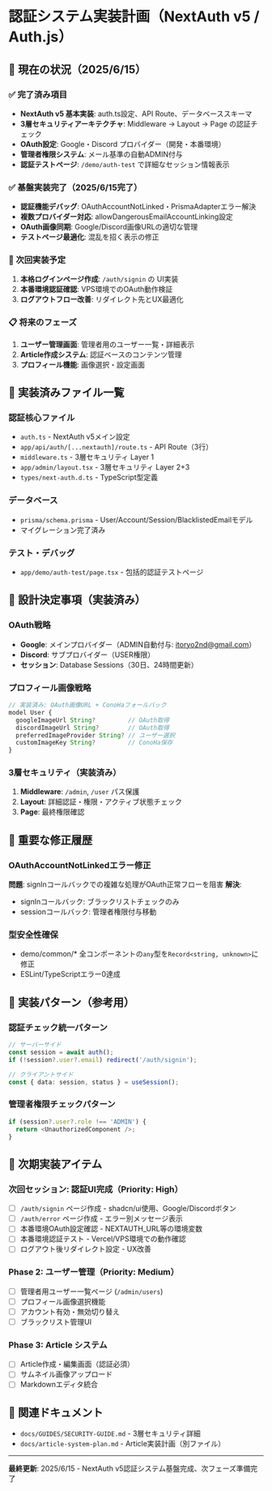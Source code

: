 # 認証システム実装計画（NextAuth v5 / Auth.js）

## 🎯 現在の状況（2025/6/15）

### ✅ 完了済み項目
- **NextAuth v5 基本実装**: auth.ts設定、API Route、データベーススキーマ
- **3層セキュリティアーキテクチャ**: Middleware → Layout → Page の認証チェック
- **OAuth設定**: Google・Discord プロバイダー（開発・本番環境）
- **管理者権限システム**: メール基準の自動ADMIN付与
- **認証テストページ**: `/demo/auth-test` で詳細なセッション情報表示

### ✅ 基盤実装完了（2025/6/15完了）
- **認証機能デバッグ**: OAuthAccountNotLinked・PrismaAdapterエラー解決
- **複数プロバイダー対応**: allowDangerousEmailAccountLinking設定
- **OAuth画像同期**: Google/Discord画像URLの適切な管理
- **テストページ最適化**: 混乱を招く表示の修正

### 🔄 次回実装予定
1. **本格ログインページ作成**: `/auth/signin` の UI実装
2. **本番環境認証確認**: VPS環境でのOAuth動作検証
3. **ログアウトフロー改善**: リダイレクト先とUX最適化

### 📋 将来のフェーズ
1. **ユーザー管理画面**: 管理者用のユーザー一覧・詳細表示
2. **Article作成システム**: 認証ベースのコンテンツ管理
3. **プロフィール機能**: 画像選択・設定画面

## 📁 実装済みファイル一覧

### 認証核心ファイル
- `auth.ts` - NextAuth v5メイン設定
- `app/api/auth/[...nextauth]/route.ts` - API Route（3行）
- `middleware.ts` - 3層セキュリティ Layer 1
- `app/admin/layout.tsx` - 3層セキュリティ Layer 2+3
- `types/next-auth.d.ts` - TypeScript型定義

### データベース
- `prisma/schema.prisma` - User/Account/Session/BlacklistedEmailモデル
- マイグレーション完了済み

### テスト・デバッグ
- `app/demo/auth-test/page.tsx` - 包括的認証テストページ

## 🔧 設計決定事項（実装済み）

### OAuth戦略
- **Google**: メインプロバイダー（ADMIN自動付与: itoryo2nd@gmail.com）
- **Discord**: サブプロバイダー（USER権限）
- **セッション**: Database Sessions（30日、24時間更新）

### プロフィール画像戦略
```typescript
// 実装済み: OAuth画像URL + ConoHaフォールバック
model User {
  googleImageUrl String?         // OAuth取得
  discordImageUrl String?        // OAuth取得
  preferredImageProvider String? // ユーザー選択
  customImageKey String?         // ConoHa保存
}
```

### 3層セキュリティ（実装済み）
1. **Middleware**: `/admin`, `/user` パス保護
2. **Layout**: 詳細認証・権限・アクティブ状態チェック
3. **Page**: 最終権限確認

## 🚨 重要な修正履歴

### OAuthAccountNotLinkedエラー修正
**問題**: signInコールバックでの複雑な処理がOAuth正常フローを阻害
**解決**: 
- signInコールバック: ブラックリストチェックのみ
- sessionコールバック: 管理者権限付与移動

### 型安全性確保
- demo/common/* 全コンポーネントの`any`型を`Record<string, unknown>`に修正
- ESLint/TypeScriptエラー0達成

## 📝 実装パターン（参考用）

### 認証チェック統一パターン
```typescript
// サーバーサイド
const session = await auth();
if (!session?.user?.email) redirect('/auth/signin');

// クライアントサイド  
const { data: session, status } = useSession();
```

### 管理者権限チェックパターン
```typescript
if (session?.user?.role !== 'ADMIN') {
  return <UnauthorizedComponent />;
}
```

## 🎯 次期実装アイテム

### 次回セッション: 認証UI完成（Priority: High）
- [ ] `/auth/signin` ページ作成 - shadcn/ui使用、Google/Discordボタン
- [ ] `/auth/error` ページ作成 - エラー別メッセージ表示
- [ ] 本番環境OAuth設定確認 - NEXTAUTH_URL等の環境変数
- [ ] 本番環境認証テスト - Vercel/VPS環境での動作確認
- [ ] ログアウト後リダイレクト設定 - UX改善

### Phase 2: ユーザー管理（Priority: Medium）
- [ ] 管理者用ユーザー一覧ページ (`/admin/users`)
- [ ] プロフィール画像選択機能
- [ ] アカウント有効・無効切り替え
- [ ] ブラックリスト管理UI

### Phase 3: Article システム
- [ ] Article作成・編集画面（認証必須）
- [ ] サムネイル画像アップロード
- [ ] Markdownエディタ統合

## 🔗 関連ドキュメント
- `docs/GUIDES/SECURITY-GUIDE.md` - 3層セキュリティ詳細
- `docs/article-system-plan.md` - Article実装計画（別ファイル）

---
**最終更新**: 2025/6/15 - NextAuth v5認証システム基盤完成、次フェーズ準備完了